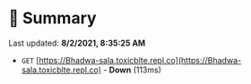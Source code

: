 # 📖 Summary
Last updated: **8/2/2021, 8:35:25 AM**

- `GET` [https://Bhadwa-sala.toxicblte.repl.co](https://Bhadwa-sala.toxicblte.repl.co) - **Down** (113ms)

